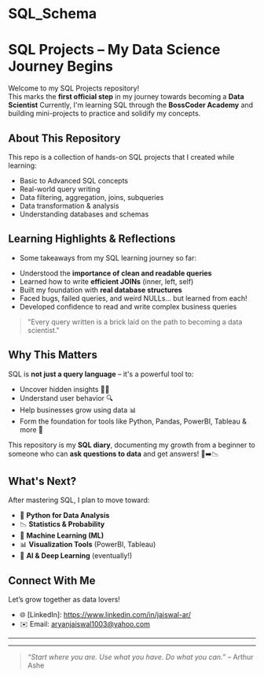 # SQL_Schema
# SQL Projects – My Data Science Journey Begins

Welcome to my SQL Projects repository!  
This marks the **first official step** in my journey towards becoming a **Data Scientist** 
Currently, I'm learning SQL through the **BossCoder Academy** and building mini-projects to practice and solidify my concepts.

## About This Repository

This repo is a collection of hands-on SQL projects that I created while learning:

- Basic to Advanced SQL concepts  
- Real-world query writing  
- Data filtering, aggregation, joins, subqueries  
- Data transformation & analysis  
- Understanding databases and schemas  

## Learning Highlights & Reflections

* Some takeaways from my SQL learning journey so far:

- Understood the **importance of clean and readable queries**
- Learned how to write **efficient JOINs** (inner, left, self)
- Built my foundation with **real database structures**
- Faced bugs, failed queries, and weird NULLs... but learned from each!
- Developed confidence to read and write complex business queries

> "Every query written is a brick laid on the path to becoming a data scientist."


## Why This Matters

SQL is **not just a query language** – it's a powerful tool to:

- Uncover hidden insights 🕵️‍♂️  
- Understand user behavior 🔍  
- Help businesses grow using data 📊  
- Form the foundation for tools like Python, Pandas, PowerBI, Tableau & more 🔧  

This repository is my **SQL diary**, documenting my growth from a beginner to someone who can **ask questions to data** and get answers! 💬➡️📉


## What's Next?

After mastering SQL, I plan to move toward:

- 🐍 **Python for Data Analysis**  
- 📉 **Statistics & Probability**  
- 🔮 **Machine Learning (ML)**  
- 📊 **Visualization Tools** (PowerBI, Tableau)  
- 🤖 **AI & Deep Learning** (eventually!)  


## Connect With Me

Let’s grow together as data lovers!

- 🌐 [LinkedIn]: https://www.linkedin.com/in/jaiswal-ar/
- ✉️ Email: aryanjaiswal1003@yahoo.com

---
---

> _“Start where you are. Use what you have. Do what you can.”_ – Arthur Ashe
